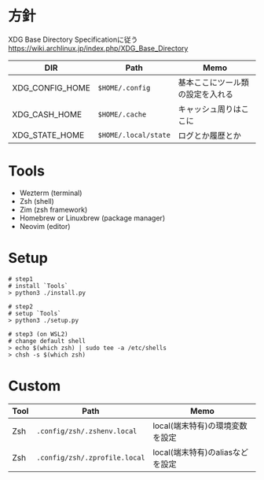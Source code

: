 # 方針
XDG Base Directory Specificationに従う
https://wiki.archlinux.jp/index.php/XDG_Base_Directory

| DIR             | Path                 | Memo                             |
| --------------- | -------------------- | -------------------------------- |
| XDG_CONFIG_HOME | `$HOME/.config`      | 基本ここにツール類の設定を入れる |
| XDG_CASH_HOME   | `$HOME/.cache`       | キャッシュ周りはここに           |
| XDG_STATE_HOME  | `$HOME/.local/state` | ログとか履歴とか                 |


# Tools
- Wezterm (terminal)
- Zsh (shell)
- Zim (zsh framework)
- Homebrew or Linuxbrew (package manager)
- Neovim (editor)

# Setup
```shell
# step1
# install `Tools`
> python3 ./install.py

# step2
# setup `Tools`
> python3 ./setup.py

# step3 (on WSL2)
# change default shell
> echo $(which zsh) | sudo tee -a /etc/shells
> chsh -s $(which zsh)
```

# Custom
| Tool            | Path                           | Memo                            |
| --------------- | -------------------------      | ------------------------------  |
| Zsh             | `.config/zsh/.zshenv.local`    | local(端末特有)の環境変数を設定 |
| Zsh             | `.config/zsh/.zprofile.local`  | local(端末特有)のaliasなどを設定|


